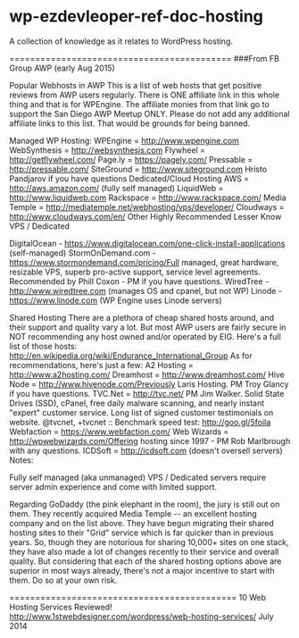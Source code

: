 wp-ezdevleoper-ref-doc-hosting
==============================

A collection of knowledge as it relates to WordPress hosting.

===========================================
###From FB Group AWP (early Aug 2015)

Popular Webhosts in AWP
This is a list of web hosts that get positive reviews from AWP users regularly. There is ONE affiliate link in this whole thing and that is for WPEngine. The affiliate monies from that link go to support the San Diego AWP Meetup ONLY. Please do not add any additional affiliate links to this list. That would be grounds for being banned.
 
Managed WP Hosting:
WPEngine = http://www.wpengine.com
WebSynthesis = http://websynthesis.com
Flywheel = http://getflywheel.com/
Page.ly = https://pagely.com/
Pressable = http://pressable.com/
SiteGround = http://www.siteground.com  Hristo Pandjarov if you have questions
Dedicated/Cloud Hosting
AWS = http://aws.amazon.com/ (fully self managed)
LiquidWeb = http://www.liquidweb.com
Rackspace = http://www.rackspace.com/
Media Temple = http://mediatemple.net/webhosting/vps/developer/
Cloudways = http://www.cloudways.com/en/
Other Highly Recommended Lesser Know VPS / Dedicated

DigitalOcean - https://www.digitalocean.com/one-click-install-applications (self-managed)
StormOnDemand.com - https://www.stormondemand.com/pricing/Full managed, great hardware, resizable VPS, superb pro-active support, service level agreements. Recommended by Phill Coxon - PM if you have questions.
WiredTree - http://www.wiredtree.com (manages OS and cpanel, but not WP)
Linode - https://www.linode.com (WP Engine uses Linode servers)

Shared Hosting
There are a plethora of cheap shared hosts around, and their support and quality vary a lot. But most AWP users are fairly secure in NOT recommending any host owned and/or operated by EIG. Here's a full list of those hosts:
http://en.wikipedia.org/wiki/Endurance_International_Group
As for recommendations, here's just a few:
A2 Hosting = http://www.a2hosting.com/
Dreamhost = http://www.dreamhost.com/
Hive Node =  http://www.hivenode.com/Previously Laris Hosting. PM Troy Glancy if you have questions.
TVC.Net = http://tvc.net/ PM Jim Walker. Solid State Drives (SSD), cPanel, free daily malware scanning, and nearly instant "expert" customer service. Long list of signed customer testimonials on website. @tvcnet, +tvcnet :: Benchmark speed test: http://goo.gl/5foiIa
Webfaction = https://www.webfaction.com/
Web Wizards = http://wpwebwizards.com/Offering hosting since 1997 - PM Rob Marlbrough with any questions.
ICDSoft = http://icdsoft.com (doesn't oversell servers)
Notes: 

Fully self managed (aka unmanaged) VPS / Dedicated servers require server admin experience and come with limited support.

Regarding GoDaddy (the pink elephant in the room), the jury is still out on them. They recently acquired Media Temple -- an excellent hosting company and on the list above. They have begun migrating their shared hosting sites to their "Grid" service which is far quicker than in previous years. So, though they are notorious for sharing 10,000+ sites on one stack, they have also made a lot of changes recently to their service and overall quality. But considering that each of the shared hosting options above are superior in most ways already, there's not a major incentive to start with them. Do so at your own risk.




============================================
10 Web Hosting Services Reviewed!
http://www.1stwebdesigner.com/wordpress/web-hosting-services/
July 2014
